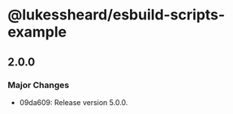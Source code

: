 # @lukessheard/esbuild-scripts-example

## 2.0.0
### Major Changes

- 09da609: Release version 5.0.0.
